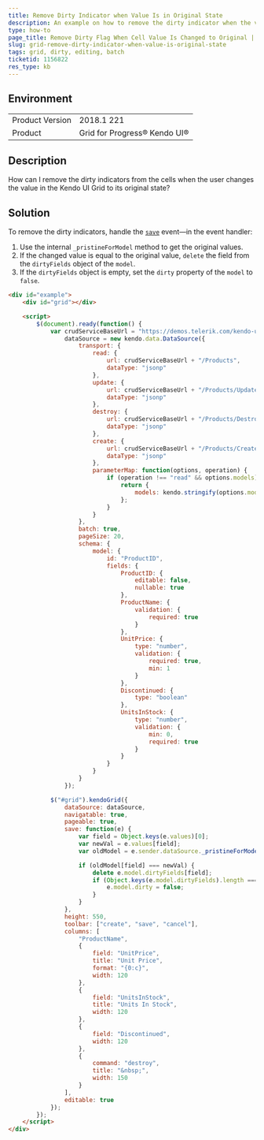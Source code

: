 ```yaml
---
title: Remove Dirty Indicator when Value Is in Original State
description: An example on how to remove the dirty indicator when the value is put back to the original state in the Kendo UI Grid.
type: how-to
page_title: Remove Dirty Flag When Cell Value Is Changed to Original | Kendo UI Grid
slug: grid-remove-dirty-indicator-when-value-is-original-state
tags: grid, dirty, editing, batch
ticketid: 1156822
res_type: kb
---
```


## Environment

<table>
	<tr>
		<td>Product Version</td>
		<td>2018.1 221</td>
	</tr>
	<tr>
		<td>Product</td>
		<td>Grid for Progress® Kendo UI®</td>
	</tr>
</table>

## Description

How can I remove the dirty indicators from the cells when the user changes the value in the Kendo UI Grid to its original state?

## Solution

To remove the dirty indicators, handle the [`save`](https://docs.telerik.com/kendo-ui/api/javascript/ui/grid/events/save) event&mdash;in the event handler:

1. Use the internal `_pristineForModel` method to get the original values.
1. If the changed value is equal to the original value, `delete` the field from the `dirtyFields` object of the `model`.
1. If the `dirtyFields` object is empty, set the `dirty` property of the `model` to `false`.

```html
<div id="example">
	<div id="grid"></div>

	<script>
		$(document).ready(function() {
			var crudServiceBaseUrl = "https://demos.telerik.com/kendo-ui/service",
				dataSource = new kendo.data.DataSource({
					transport: {
						read: {
							url: crudServiceBaseUrl + "/Products",
							dataType: "jsonp"
						},
						update: {
							url: crudServiceBaseUrl + "/Products/Update",
							dataType: "jsonp"
						},
						destroy: {
							url: crudServiceBaseUrl + "/Products/Destroy",
							dataType: "jsonp"
						},
						create: {
							url: crudServiceBaseUrl + "/Products/Create",
							dataType: "jsonp"
						},
						parameterMap: function(options, operation) {
							if (operation !== "read" && options.models) {
								return {
									models: kendo.stringify(options.models)
								};
							}
						}
					},
					batch: true,
					pageSize: 20,
					schema: {
						model: {
							id: "ProductID",
							fields: {
								ProductID: {
									editable: false,
									nullable: true
								},
								ProductName: {
									validation: {
										required: true
									}
								},
								UnitPrice: {
									type: "number",
									validation: {
										required: true,
										min: 1
									}
								},
								Discontinued: {
									type: "boolean"
								},
								UnitsInStock: {
									type: "number",
									validation: {
										min: 0,
										required: true
									}
								}
							}
						}
					}
				});

			$("#grid").kendoGrid({
				dataSource: dataSource,
				navigatable: true,
				pageable: true,
				save: function(e) {
					var field = Object.keys(e.values)[0];
					var newVal = e.values[field];
					var oldModel = e.sender.dataSource._pristineForModel(e.model);

					if (oldModel[field] === newVal) {
						delete e.model.dirtyFields[field];
						if (Object.keys(e.model.dirtyFields).length === 0) {
							e.model.dirty = false;
						}
					}
				},
				height: 550,
				toolbar: ["create", "save", "cancel"],
				columns: [
					"ProductName",
					{
						field: "UnitPrice",
						title: "Unit Price",
						format: "{0:c}",
						width: 120
					},
					{
						field: "UnitsInStock",
						title: "Units In Stock",
						width: 120
					},
					{
						field: "Discontinued",
						width: 120
					},
					{
						command: "destroy",
						title: "&nbsp;",
						width: 150
					}
				],
				editable: true
			});
		});
	</script>
</div>
```
